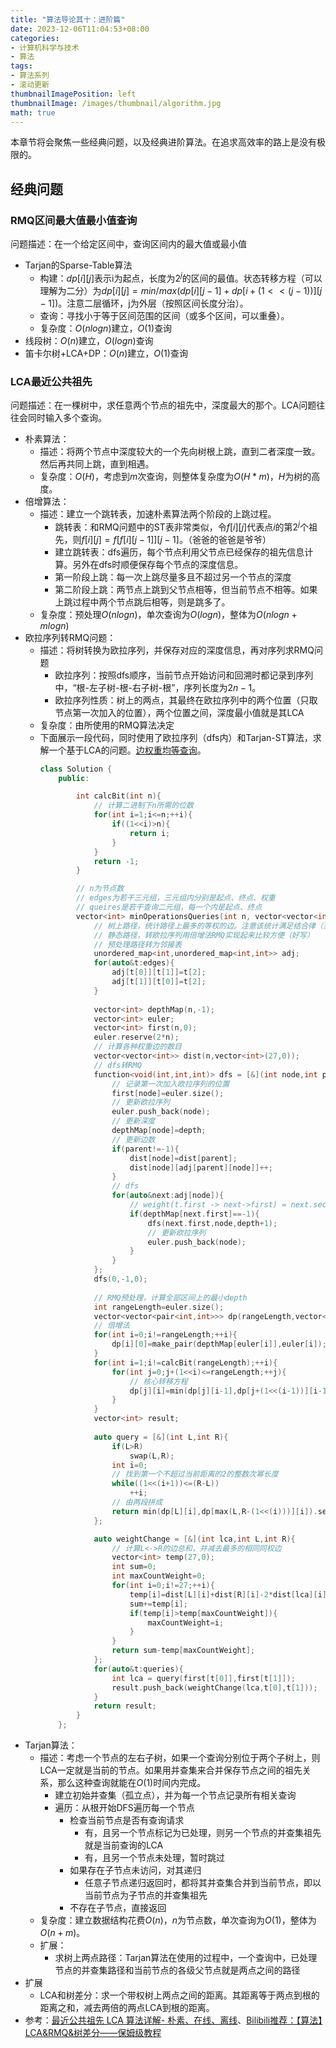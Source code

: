 ```yaml
---
title: "算法导论其十：进阶篇"
date: 2023-12-06T11:04:53+08:00
categories:
- 计算机科学与技术
- 算法
tags:
- 算法系列
- 滚动更新
thumbnailImagePosition: left
thumbnailImage: /images/thumbnail/algorithm.jpg
math: true
---
```

本章节将会聚焦一些经典问题，以及经典进阶算法。在追求高效率的路上是没有极限的。
<!--more-->
## 经典问题
### RMQ区间最大值最小值查询
问题描述：在一个给定区间中，查询区间内的最大值或最小值
- Tarjan的Sparse-Table算法
    - 构建：$dp[i][j]$表示i为起点，长度为$2^j$的区间的最值。状态转移方程（可以理解为二分）为$dp[i][j]=min/max(dp[i][j-1]+dp[i+(1<<(j-1))][j-1])$。注意二层循环，j为外层（按照区间长度分治）。
    - 查询：寻找小于等于区间范围的区间（或多个区间，可以重叠）。
    - 复杂度：$O(nlogn)$建立，$O(1)$查询
- 线段树：$O(n)$建立，$O(logn)$查询
- 笛卡尔树+LCA+DP：$O(n)$建立，$O(1)$查询

### LCA最近公共祖先
问题描述：在一棵树中，求任意两个节点的祖先中，深度最大的那个。LCA问题往往会同时输入多个查询。
- 朴素算法：
    - 描述：将两个节点中深度较大的一个先向树根上跳，直到二者深度一致。然后再共同上跳，直到相遇。
    - 复杂度：$O(H)$，考虑到$m$次查询，则整体复杂度为$O(H*m)$，$H$为树的高度。
- 倍增算法：
    - 描述：建立一个跳转表，加速朴素算法两个阶段的上跳过程。
        - 跳转表：和RMQ问题中的ST表非常类似，令$f[i][j]$代表点$i$的第$2^j$个祖先，则$f[i][j]=f[f[i][j-1]][j-1]$。（爸爸的爸爸是爷爷）
        - 建立跳转表：dfs遍历，每个节点利用父节点已经保存的祖先信息计算。另外在dfs时顺便保存每个节点的深度信息。
        - 第一阶段上跳：每一次上跳尽量多且不超过另一个节点的深度
        - 第二阶段上跳：两节点上跳到父节点相等，但当前节点不相等。如果上跳过程中两个节点跳后相等，则是跳多了。
    - 复杂度：预处理$O(nlog n)$，单次查询为$O(log n)$，整体为$O(n log n + m log n)$
- 欧拉序列转RMQ问题：
    - 描述：将树转换为欧拉序列，并保存对应的深度信息，再对序列求RMQ问题
        - 欧拉序列：按照dfs顺序，当前节点开始访问和回溯时都记录到序列中，“根-左子树-根-右子树-根”，序列长度为$2n-1$。
        - 欧拉序列性质：树上的两点，其最终在欧拉序列中的两个位置（只取节点第一次加入的位置），两个位置之间，深度最小值就是其LCA
    - 复杂度：由所使用的RMQ算法决定
    - 下面展示一段代码，同时使用了欧拉序列（dfs内）和Tarjan-ST算法，求解一个基于LCA的问题。[边权重均等查询](https://leetcode.cn/problems/minimum-edge-weight-equilibrium-queries-in-a-tree/description/)。
        ```cpp
        class Solution {
            public:

                int calcBit(int n){
                    // 计算二进制下n所需的位数
                    for(int i=1;i<=n;++i){
                        if((1<<i)>n){
                            return i;
                        }
                    }
                    return -1;
                }

                // n为节点数
                // edges为若干三元组，三元组内分别是起点、终点、权重
                // queires是若干查询二元组，每一个内是起点、终点
                vector<int> minOperationsQueries(int n, vector<vector<int>>& edges, vector<vector<int>>& queries) {
                    // 树上路径，统计路径上最多的等权的边。注意该统计满足结合律（当然也满足交换律）
                    // 静态路径，转欧拉序列用倍增法RMQ实现起来比较方便（好写）
                    // 预处理路径转为邻接表
                    unordered_map<int,unordered_map<int,int>> adj;
                    for(auto&t:edges){
                        adj[t[0]][t[1]]=t[2];
                        adj[t[1]][t[0]]=t[2];
                    }
                    
                    vector<int> depthMap(n,-1);
                    vector<int> euler;
                    vector<int> first(n,0);
                    euler.reserve(2*n);
                    // 计算各种权重边的数目
                    vector<vector<int>> dist(n,vector<int>(27,0));
                    // dfs转RMQ
                    function<void(int,int,int)> dfs = [&](int node,int parent,int depth){
                        // 记录第一次加入欧拉序列的位置
                        first[node]=euler.size();
                        // 更新欧拉序列
                        euler.push_back(node);
                        // 更新深度
                        depthMap[node]=depth;
                        // 更新边数
                        if(parent!=-1){
                            dist[node]=dist[parent];
                            dist[node][adj[parent][node]]++;
                        }
                        // dfs
                        for(auto&next:adj[node]){
                            // weight(t.first -> next->first) = next.second;
                            if(depthMap[next.first]==-1){
                                dfs(next.first,node,depth+1);
                                // 更新欧拉序列
                                euler.push_back(node);
                            }
                        }
                    };
                    dfs(0,-1,0);
                    
                    // RMQ预处理，计算全部区间上的最小depth
                    int rangeLength=euler.size();
                    vector<vector<pair<int,int>>> dp(rangeLength,vector<pair<int,int>>(calcBit(rangeLength),make_pair(INT_MAX,0)));
                    // 倍增法
                    for(int i=0;i!=rangeLength;++i){
                        dp[i][0]=make_pair(depthMap[euler[i]],euler[i]);
                    }
                    for(int i=1;i!=calcBit(rangeLength);++i){
                        for(int j=0;j+(1<<i)<=rangeLength;++j){
                            // 核心转移方程
                            dp[j][i]=min(dp[j][i-1],dp[j+(1<<(i-1))][i-1]);
                        }
                    }
                    vector<int> result;
                    
                    auto query = [&](int L,int R){
                        if(L>R)
                            swap(L,R);
                        int i=0;
                        // 找到第一个不超过当前距离的2的整数次幂长度
                        while((1<<(i+1))<=(R-L))
                            ++i;
                        // 由两段拼成
                        return min(dp[L][i],dp[max(L,R-(1<<(i)))][i]).second;
                    };

                    auto weightChange = [&](int lca,int L,int R){
                        // 计算L<->R的边总和，并减去最多的相同同权边
                        vector<int> temp(27,0);
                        int sum=0;
                        int maxCountWeight=0;
                        for(int i=0;i!=27;++i){
                            temp[i]=dist[L][i]+dist[R][i]-2*dist[lca][i];
                            sum+=temp[i];
                            if(temp[i]>temp[maxCountWeight]){
                                maxCountWeight=i;
                            }
                        }
                        return sum-temp[maxCountWeight];
                    };
                    for(auto&t:queries){
                        int lca = query(first[t[0]],first[t[1]]);
                        result.push_back(weightChange(lca,t[0],t[1]));
                    }
                    return result;
                }
            };
        ```
- Tarjan算法：
    - 描述：考虑一个节点的左右子树，如果一个查询分别位于两个子树上，则LCA一定就是当前的节点。如果用并查集来合并保存节点之间的祖先关系，那么这种查询就能在$O(1)$时间内完成。
        - 建立初始并查集（孤立点），并为每一个节点记录所有相关查询
        - 遍历：从根开始DFS遍历每一个节点
            - 检查当前节点是否有查询请求
                - 有，且另一个节点标记为已处理，则另一个节点的并查集祖先就是当前查询的LCA
                - 有，且另一个节点未处理，暂时跳过
            - 如果存在子节点未访问，对其递归
                - 任意子节点递归返回时，都将其并查集合并到当前节点，即以当前节点为子节点的并查集祖先
            - 不存在子节点，直接返回
    - 复杂度：建立数据结构花费$O(n)$，$n$为节点数，单次查询为$O(1)$，整体为$O(n+m)$。
    - 扩展：
        - 求树上两点路径：Tarjan算法在使用的过程中，一个查询中，已处理节点的并查集路径和当前节点的各级父节点就是两点之间的路径
- 扩展
    - LCA和树差分：求一个带权树上两点之间的距离。其距离等于两点到根的距离之和，减去两倍的两点LCA到根的距离。
- 参考：[最近公共祖先 LCA 算法详解- 朴素、在线、离线](https://blog.csdn.net/qq_43332980/article/details/107437070)、[Bilibili推荐：【算法】LCA&RMQ&树差分——保姆级教程](https://www.bilibili.com/video/BV1nE411L7rz)